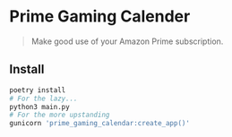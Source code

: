 # Prime Gaming Calender
> Make good use of your Amazon Prime subscription.

## Install
```bash
poetry install
# For the lazy...
python3 main.py 
# For the more upstanding
gunicorn 'prime_gaming_calendar:create_app()'
```
